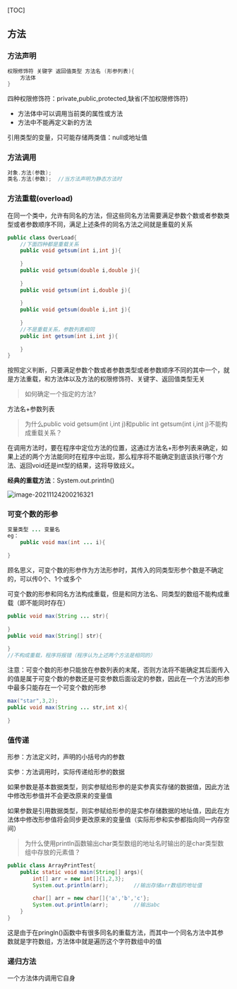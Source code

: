 

[TOC]

## 方法

### 方法声明

```java
权限修饰符 关键字 返回值类型 方法名 (形参列表){
    方法体
}
```

四种权限修饰符：private,public,protected,缺省(不加权限修饰符)

- 方法体中可以调用当前类的属性或方法
- 方法中不能再定义新的方法

 引用类型的变量，只可能存储两类值：null或地址值

### 方法调用

```java
对象.方法(参数);
类名.方法(参数);	//当方法声明为静态方法时
```

### 方法重载(overload)

在同一个类中，允许有同名的方法，但这些同名方法需要满足参数个数或者参数类型或者参数顺序不同，满足上述条件的同名方法之间就是重载的关系



```java
public class OverLoad{
    //下面四种都是重载关系
    public void getsum(int i,int j){
        
    }
    public void getsum(double i,double j){
        
    }
    public void getsum(int i,double j){
        
    }
    public void getsum(double i,int j){
        
    }
    //不是重载关系，参数列表相同
    public int getsum(int i,int j){
        
    }    
}
```

按照定义判断，只要满足参数个数或者参数类型或者参数顺序不同的其中一个，就是方法重载，和方法体以及方法的权限修饰符、关键字、返回值类型无关

> 如何确定一个指定的方法?
>

方法名+参数列表

> 为什么public void getsum(int i,int j)和public int getsum(int i,int j)不能构成重载关系？

在调用方法时，要在程序中定位方法的位置，这通过方法名+形参列表来确定，如果上述的两个方法能同时在程序中出现，那么程序将不能确定到底该执行哪个方法、返回void还是int型的结果，这将导致歧义。

**经典的重载方法**：System.out.println()

![image-20211124200216321](https://typora-xing.oss-cn-hangzhou.aliyuncs.com/img/image-20211124200216321.png)

### 可变个数的形参

```java
变量类型 ... 变量名
eg：
    public void max(int ... i){
    
}
```

顾名思义，可变个数的形参作为方法形参时，其传入的同类型形参个数是不确定的，可以传0个、1个或多个

可变个数的形参和同名方法构成重载，但是和同方法名、同类型的数组不能构成重载（即不能同时存在）

```java
public void max(String ... str){
    
}
public void max(String[] str){
    
}
//不构成重载，程序将报错（程序认为上述两个方法是相同的）
```

注意：可变个数的形参只能放在参数列表的末尾，否则方法将不能确定其后面传入的值是属于可变个数的参数还是可变参数后面设定的参数，因此在一个方法的形参中最多只能存在一个可变个数的形参

```java
max("star",3,2);
public void max(String ... str,int x){
    
}
```

### 值传递

形参：方法定义时，声明的小括号内的参数

实参：方法调用时，实际传递给形参的数据

如果参数是基本数据类型，则实参赋给形参的是实参真实存储的数据值，因此方法中修改形参值并不会更改原来的变量值

如果参数是引用数据类型，则实参赋给形参的是实参存储数据的地址值，因此在方法体中修改形参值将会同步更改原来的变量值（实际形参和实参都指向同一内存空间）

> 为什么使用println函数输出char类型数组的地址名时输出的是char类型数组中存放的元素值？
>

```java
public class ArrayPrintTest{
    public static void main(String[] args){
        int[] arr = new int[]{1,2,3};
        System.out.println(arr);		//输出存储arr数组的地址值
        
        char[] arr = new char[]{'a','b','c'};
        System.out.println(arr);		//输出abc        
    }
}
```

这是由于在pringln()函数中有很多同名的重载方法，而其中一个同名方法中其参数就是字符数组，方法体中就是遍历这个字符数组中的值

### 递归方法

 一个方法体内调用它自身
